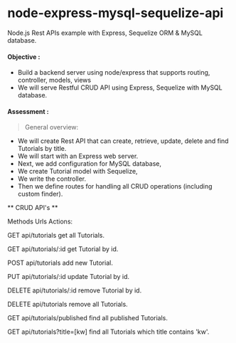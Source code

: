 # node-express-mysql-sequelize-api
Node.js Rest APIs example with Express, Sequelize ORM & MySQL database.

#### Objective :
- Build a backend server using node/express that supports routing, controller, models, views
- We will serve Restful CRUD API using Express, Sequelize with MySQL database.

#### Assessment :

> General overview:

- We will create Rest API that can create, retrieve, update, delete and find Tutorials by title.
- We will start with an Express web server. 
- Next, we add configuration for MySQL database, 
- We create Tutorial model with Sequelize,
- We write the controller.
- Then we define routes for handling all CRUD operations (including custom finder).

** CRUD API's **

Methods	Urls	Actions:  

 GET	api/tutorials	get all Tutorials.  
 
 GET	api/tutorials/:id	get Tutorial by id.  
 
 POST	api/tutorials	add new Tutorial.  
 
 PUT	api/tutorials/:id	update Tutorial by id. 
 
 DELETE	api/tutorials/:id	remove Tutorial by id.
 
 DELETE	api/tutorials	remove all Tutorials.  
 
 GET	api/tutorials/published	find all published Tutorials.  
 
 GET	api/tutorials?title=[kw]	find all Tutorials which title contains 'kw'.  
 

